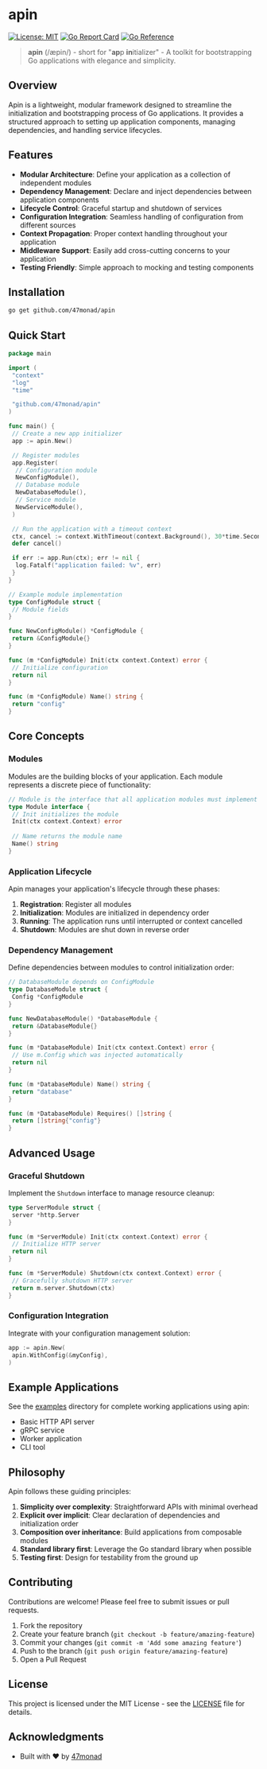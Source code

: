 # apin

[![License: MIT](https://img.shields.io/badge/License-MIT-blue.svg)](https://opensource.org/licenses/MIT)
[![Go Report Card](https://goreportcard.com/badge/github.com/47monad/apin)](https://goreportcard.com/report/github.com/47monad/apin)
[![Go Reference](https://pkg.go.dev/badge/github.com/47monad/apin.svg)](https://pkg.go.dev/github.com/47monad/apin)

> **apin** (/æpin/) - short for "**ap**p **in**itializer" - A toolkit for bootstrapping Go applications with elegance and simplicity.

## Overview

Apin is a lightweight, modular framework designed to streamline the initialization and bootstrapping process of Go applications. It provides a structured approach to setting up application components, managing dependencies, and handling service lifecycles.

## Features

- **Modular Architecture**: Define your application as a collection of independent modules
- **Dependency Management**: Declare and inject dependencies between application components
- **Lifecycle Control**: Graceful startup and shutdown of services
- **Configuration Integration**: Seamless handling of configuration from different sources
- **Context Propagation**: Proper context handling throughout your application
- **Middleware Support**: Easily add cross-cutting concerns to your application
- **Testing Friendly**: Simple approach to mocking and testing components

## Installation

```bash
go get github.com/47monad/apin
```

## Quick Start

```go
package main

import (
 "context"
 "log"
 "time"

 "github.com/47monad/apin"
)

func main() {
 // Create a new app initializer
 app := apin.New()

 // Register modules
 app.Register(
  // Configuration module
  NewConfigModule(),
  // Database module
  NewDatabaseModule(),
  // Service module
  NewServiceModule(),
 )

 // Run the application with a timeout context
 ctx, cancel := context.WithTimeout(context.Background(), 30*time.Second)
 defer cancel()

 if err := app.Run(ctx); err != nil {
  log.Fatalf("application failed: %v", err)
 }
}

// Example module implementation
type ConfigModule struct {
 // Module fields
}

func NewConfigModule() *ConfigModule {
 return &ConfigModule{}
}

func (m *ConfigModule) Init(ctx context.Context) error {
 // Initialize configuration
 return nil
}

func (m *ConfigModule) Name() string {
 return "config"
}
```

## Core Concepts

### Modules

Modules are the building blocks of your application. Each module represents a discrete piece of functionality:

```go
// Module is the interface that all application modules must implement
type Module interface {
 // Init initializes the module
 Init(ctx context.Context) error
 
 // Name returns the module name
 Name() string
}
```

### Application Lifecycle

Apin manages your application's lifecycle through these phases:

1. **Registration**: Register all modules
2. **Initialization**: Modules are initialized in dependency order
3. **Running**: The application runs until interrupted or context cancelled
4. **Shutdown**: Modules are shut down in reverse order

### Dependency Management

Define dependencies between modules to control initialization order:

```go
// DatabaseModule depends on ConfigModule
type DatabaseModule struct {
 Config *ConfigModule
}

func NewDatabaseModule() *DatabaseModule {
 return &DatabaseModule{}
}

func (m *DatabaseModule) Init(ctx context.Context) error {
 // Use m.Config which was injected automatically
 return nil
}

func (m *DatabaseModule) Name() string {
 return "database"
}

func (m *DatabaseModule) Requires() []string {
 return []string{"config"}
}
```

## Advanced Usage

### Graceful Shutdown

Implement the `Shutdown` interface to manage resource cleanup:

```go
type ServerModule struct {
 server *http.Server
}

func (m *ServerModule) Init(ctx context.Context) error {
 // Initialize HTTP server
 return nil
}

func (m *ServerModule) Shutdown(ctx context.Context) error {
 // Gracefully shutdown HTTP server
 return m.server.Shutdown(ctx)
}
```

### Configuration Integration

Integrate with your configuration management solution:

```go
app := apin.New(
 apin.WithConfig(&myConfig),
)
```

## Example Applications

See the [examples](https://github.com/47monad/apin/tree/main/examples) directory for complete working applications using apin:

- Basic HTTP API server
- gRPC service
- Worker application
- CLI tool

## Philosophy

Apin follows these guiding principles:

1. **Simplicity over complexity**: Straightforward APIs with minimal overhead
2. **Explicit over implicit**: Clear declaration of dependencies and initialization order
3. **Composition over inheritance**: Build applications from composable modules
4. **Standard library first**: Leverage the Go standard library when possible
5. **Testing first**: Design for testability from the ground up

## Contributing

Contributions are welcome! Please feel free to submit issues or pull requests.

1. Fork the repository
2. Create your feature branch (`git checkout -b feature/amazing-feature`)
3. Commit your changes (`git commit -m 'Add some amazing feature'`)
4. Push to the branch (`git push origin feature/amazing-feature`)
5. Open a Pull Request

## License

This project is licensed under the MIT License - see the [LICENSE](LICENSE) file for details.

## Acknowledgments

- Built with ❤️ by [47monad](https://github.com/47monad)

